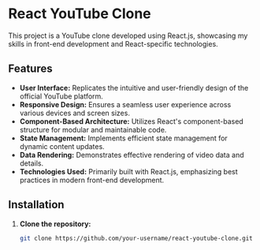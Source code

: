 # React YouTube Clone

This project is a YouTube clone developed using React.js, showcasing my skills in front-end development and React-specific technologies.

## Features

- **User Interface:** Replicates the intuitive and user-friendly design of the official YouTube platform.
- **Responsive Design:** Ensures a seamless user experience across various devices and screen sizes.
- **Component-Based Architecture:** Utilizes React's component-based structure for modular and maintainable code.
- **State Management:** Implements efficient state management for dynamic content updates.
- **Data Rendering:** Demonstrates effective rendering of video data and details.
- **Technologies Used:** Primarily built with React.js, emphasizing best practices in modern front-end development.

## Installation

1. **Clone the repository:**

   ```bash
   git clone https://github.com/your-username/react-youtube-clone.git

